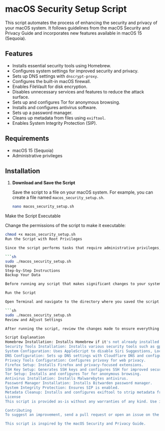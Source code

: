 # macOS Security Setup Script

This script automates the process of enhancing the security and privacy of your macOS system. It follows guidelines from the macOS Security and Privacy Guide and incorporates new features available in macOS 15 (Sequoia).

## Features

- Installs essential security tools using Homebrew.
- Configures system settings for improved security and privacy.
- Sets up DNS settings with `dnscrypt-proxy`.
- Configures the built-in macOS firewall.
- Enables FileVault for disk encryption.
- Disables unnecessary services and features to reduce the attack surface.
- Sets up and configures Tor for anonymous browsing.
- Installs and configures antivirus software.
- Sets up a password manager.
- Cleans up metadata from files using `exiftool`.
- Enables System Integrity Protection (SIP).

## Requirements

- macOS 15 (Sequoia)
- Administrative privileges

## Installation

1. **Download and Save the Script**

   Save the script to a file on your macOS system. For example, you can create a file named `macos_security_setup.sh`.

   ```sh
   nano macos_security_setup.sh
Make the Script Executable

Change the permissions of the script to make it executable:

```sh
chmod +x macos_security_setup.sh
Run the Script with Root Privileges

Since the script performs tasks that require administrative privileges, you need to run it with sudo:

```sh
sudo ./macos_security_setup.sh
Usage
Step-by-Step Instructions
Backup Your Data

Before running any script that makes significant changes to your system, make sure to back up your important data.

Run the Script

Open Terminal and navigate to the directory where you saved the script. Execute the script using the following command:

```sh
sudo ./macos_security_setup.sh
Review and Adjust Settings

After running the script, review the changes made to ensure everything is configured to your liking. Some settings might require manual intervention or additional configuration.

Script Explanation
Homebrew Installation: Installs Homebrew if it's not already installed and updates it.
Security Tools Installation: Installs various security tools such as gpg, nmap, wireshark, dnscrypt-proxy, privoxy, gnupg, exiftool, little-snitch, radio-silence, lulu, tor, knockknock, ransomwhere, and blockblock.
System Configuration: Uses AppleScript to disable Siri Suggestions, Location Services, and Sharing Analytics. Enables FileVault and Firewall.
DNS Configuration: Sets up DNS settings with Cloudflare DNS and configures dnscrypt-proxy.
Privacy Tools Configuration: Configures privoxy for web privacy.
Firefox Setup: Installs Firefox and privacy-focused extensions.
SSH Key Setup: Generates SSH keys and configures SSH for improved security.
Tor Setup: Installs and configures Tor for anonymous browsing.
Antivirus Installation: Installs Malwarebytes antivirus.
Password Manager Installation: Installs Bitwarden password manager.
System Integrity Protection: Ensures SIP is enabled.
Metadata Cleanup: Installs and configures exiftool to strip metadata from files.
License
This script is provided as-is without any warranties of any kind. Use it at your own risk. Only you are responsible if you break anything or get into any trouble by following this guide.

Contributing
To suggest an improvement, send a pull request or open an issue on the GitHub repository.

This script is inspired by the macOS Security and Privacy Guide.
